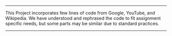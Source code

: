 
----------

This Project incorporates few lines of code from Google, YouTube, and Wikipedia. We have understood and rephrased the code to fit assignment specific needs, but some parts may be similar due to standard practices.

--------

